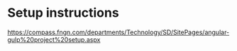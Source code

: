 # Setup instructions

https://compass.fngn.com/departments/Technology/SD/SitePages/angular-gulp%20project%20setup.aspx

